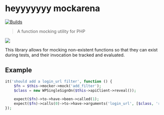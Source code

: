 # heyyyyyyy mockarena

[![Builds](https://img.shields.io/travis/mrkrstphr/mockarena.svg?style=flat-square&maxAge=2592000)]()

> A function mocking utility for PHP

![](http://i.imgur.com/KBEQEqf.gif)

This library allows for mocking non-existent functions so that they can exist during tests, and their invocation be
tracked and evaluated.

## Example

```php
it('should add a login_url filter', function () {
    $fn = $this->mocker->mock('add_filter');
    $class = new WPSingleSignOn($this->apiClient->reveal());

    expect($fn)->to->have->been->called(1);
    expect($fn)->calls(0)->to->have->arguments('login_url', [$class, 'redirecToProvider'], 10, 2);
});
```
